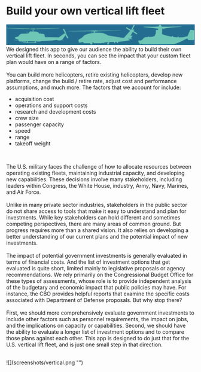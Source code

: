 # Build your own vertical lift fleet
![](screenshots/verticalgraphic2.png "")
We designed this app to give our audience the ability to build their own vertical lift fleet. In seconds, you can see the impact that your custom fleet plan would have on a range of factors.<br/><br/>
You can build more helicopters, retire existing helicopters, develop new platforms, change the build / retire rate, adjust cost and performance assumptions, and much more. The factors that we account for include: <br/> 
- acquisition cost
- operations and support costs
- research and development costs
- crew size
- passenger capacity
- speed
- range
- takeoff weight
<br/>
<p>
The U.S. military faces the challenge of how to allocate resources between operating existing fleets, maintaining industrial capacity, and developing new capabilities. These decisions involve many stakeholders, including leaders within Congress, the White House, industry, Army, Navy, Marines, and Air Force.<br/><br/>
Unlike in many private sector industries, stakeholders in the public sector do not share access to tools that make it easy to understand and plan for investments. While key stakeholders can hold different and sometimes competing perspectives, there are many areas of common ground. But progress requires more than a shared vision. It also relies on developing a better understanding of our current plans and the potential impact of new investments.<br/><br/>
The impact of potential government investments is generally evaluated in terms of financial costs. And the list of investment options that get evaluated is quite short, limited mainly to legislative proposals or agency recommendations. We rely primarily on the Congressional Budget Office for these types of assessments, whose role is to provide independent analysis of the budgetary and economic impact that public policies may have. For instance, the CBO provides helpful reports that examine the specific costs associated with Department of Defense proposals. But why stop there?<br/><br/>
First, we should more comprehensively evaluate government investments to include other factors such as personnel requirements, the impact on jobs, and the implications on capacity or capabilities. Second, we should have the ability to evaluate a longer list of investment options and to compare those plans against each other. This app is designed to do just that for the U.S. vertical lift fleet, and is just one small step in that direction.<br/><br/><p/> 
<p>
![](screenshots/vertical.png "")
